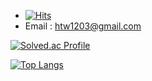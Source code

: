 * [![Hits](https://hits.seeyoufarm.com/api/count/incr/badge.svg?url=https%3A%2F%2Fgithub.com%2Fthwang%2Fhit-counter&count_bg=%231E46BE&title_bg=%23555555&icon=&icon_color=%236376FF&title=hits&edge_flat=false)](https://hits.seeyoufarm.com)
* Email : htw1203@gmail.com

[![Solved.ac Profile](http://mazassumnida.wtf/api/v2/generate_badge?boj=htw1203)](https://solved.ac/htw1203)

[![Top Langs](https://github-readme-stats.vercel.app/api/top-langs/?username=thwang26&langs_count=5&theme=dark)](https://github.com/thwang26/github-readme-stats)
<!--
**thwang26/thwang26** is a ✨ _special_ ✨ repository because its `README.md` (this file) appears on your GitHub profile.

Here are some ideas to get you started:

- 🔭 I’m currently working on ...
- 🌱 I’m currently learning ...
- 👯 I’m looking to collaborate on ...
- 🤔 I’m looking for help with ...
- 💬 Ask me about ...
- 📫 How to reach me: ...
- 😄 Pronouns: ...
- ⚡ Fun fact: ...
-->
